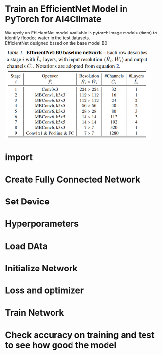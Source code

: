 # Train an EfficientNet Model in PyTorch for AI4Climate

We apply an EfficientNet model available in pytorch image models (timm) to identify flooded water in the test datasets.</br>
EfficientNet designed based on the base model B0</br>

<img src="B0Model.png" width="480">


# import

# Create Fully Connected Network

# Set Device

# Hyperporameters

# Load DAta

# Initialize Network


# Loss and optimizer

# Train Network

# Check accuracy on training and test to see how good the model